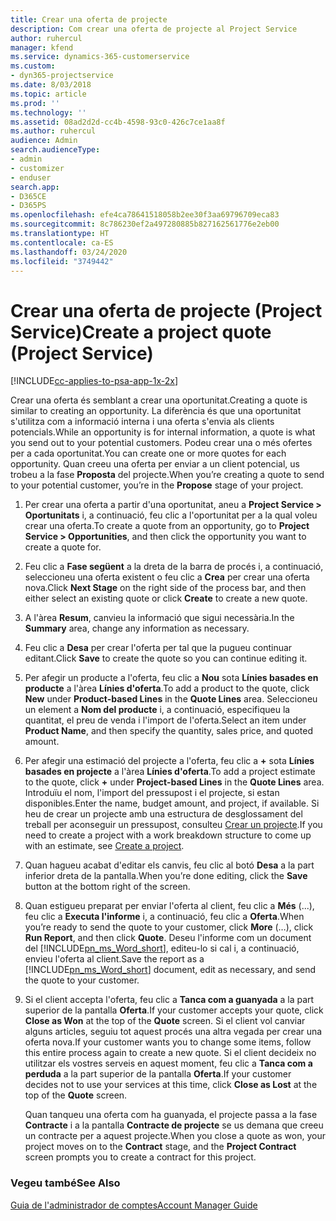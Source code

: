 ```yaml
---
title: Crear una oferta de projecte
description: Com crear una oferta de projecte al Project Service
author: ruhercul
manager: kfend
ms.service: dynamics-365-customerservice
ms.custom:
- dyn365-projectservice
ms.date: 8/03/2018
ms.topic: article
ms.prod: ''
ms.technology: ''
ms.assetid: 08ad2d2d-cc4b-4598-93c0-426c7ce1aa8f
ms.author: ruhercul
audience: Admin
search.audienceType:
- admin
- customizer
- enduser
search.app:
- D365CE
- D365PS
ms.openlocfilehash: efe4ca78641518058b2ee30f3aa69796709eca83
ms.sourcegitcommit: 8c786230ef2a497280885b827162561776e2eb00
ms.translationtype: HT
ms.contentlocale: ca-ES
ms.lasthandoff: 03/24/2020
ms.locfileid: "3749442"
---
```

# <a name="create-a-project-quote-project-service"></a><span data-ttu-id="e9313-103">Crear una oferta de projecte (Project Service)</span><span class="sxs-lookup"><span data-stu-id="e9313-103">Create a project quote (Project Service)</span></span>

[!INCLUDE[cc-applies-to-psa-app-1x-2x](../includes/cc-applies-to-psa-app-1x-2x.md)]

<span data-ttu-id="e9313-104">Crear una oferta és semblant a crear una oportunitat.</span><span class="sxs-lookup"><span data-stu-id="e9313-104">Creating a quote is similar to creating an opportunity.</span></span> <span data-ttu-id="e9313-105">La diferència és que una oportunitat s'utilitza com a informació interna i una oferta s'envia als clients potencials.</span><span class="sxs-lookup"><span data-stu-id="e9313-105">While an opportunity is for internal information, a quote is what you send out to your potential customers.</span></span> <span data-ttu-id="e9313-106">Podeu crear una o més ofertes per a cada oportunitat.</span><span class="sxs-lookup"><span data-stu-id="e9313-106">You can create one or more quotes for each opportunity.</span></span> <span data-ttu-id="e9313-107">Quan creeu una oferta per enviar a un client potencial, us trobeu a la fase **Proposta** del projecte.</span><span class="sxs-lookup"><span data-stu-id="e9313-107">When you’re creating a quote to send to your potential customer, you’re in the **Propose** stage of your project.</span></span>  
  
1. <span data-ttu-id="e9313-108">Per crear una oferta a partir d'una oportunitat, aneu a **Project Service > Oportunitats** i, a continuació, feu clic a l'oportunitat per a la qual voleu crear una oferta.</span><span class="sxs-lookup"><span data-stu-id="e9313-108">To create a quote from an opportunity, go to **Project Service > Opportunities**, and then click the opportunity you want to create a quote for.</span></span>  
  
2. <span data-ttu-id="e9313-109">Feu clic a **Fase següent** a la dreta de la barra de procés i, a continuació, seleccioneu una oferta existent o feu clic a **Crea** per crear una oferta nova.</span><span class="sxs-lookup"><span data-stu-id="e9313-109">Click **Next Stage** on the right side of the process bar, and then either select an existing quote or click **Create** to create a new quote.</span></span>  
  
3. <span data-ttu-id="e9313-110">A l'àrea **Resum**, canvieu la informació que sigui necessària.</span><span class="sxs-lookup"><span data-stu-id="e9313-110">In the **Summary** area, change any information as necessary.</span></span>  
  
4. <span data-ttu-id="e9313-111">Feu clic a **Desa** per crear l'oferta per tal que la pugueu continuar editant.</span><span class="sxs-lookup"><span data-stu-id="e9313-111">Click **Save** to create the quote so you can continue editing it.</span></span>  
  
5. <span data-ttu-id="e9313-112">Per afegir un producte a l'oferta, feu clic a **Nou** sota **Línies basades en producte** a l'àrea **Línies d'oferta**.</span><span class="sxs-lookup"><span data-stu-id="e9313-112">To add a product to the quote, click **New** under **Product-based Lines** in the **Quote Lines** area.</span></span> <span data-ttu-id="e9313-113">Seleccioneu un element a **Nom del producte** i, a continuació, especifiqueu la quantitat, el preu de venda i l'import de l'oferta.</span><span class="sxs-lookup"><span data-stu-id="e9313-113">Select an item under **Product Name**, and then specify the quantity, sales price, and quoted amount.</span></span>  
  
6. <span data-ttu-id="e9313-114">Per afegir una estimació del projecte a l'oferta, feu clic a **+** sota **Línies basades en projecte** a l'àrea **Línies d'oferta**.</span><span class="sxs-lookup"><span data-stu-id="e9313-114">To add a project estimate to the quote, click **+** under **Project-based Lines** in the **Quote Lines** area.</span></span> <span data-ttu-id="e9313-115">Introduïu el nom, l'import del pressupost i el projecte, si estan disponibles.</span><span class="sxs-lookup"><span data-stu-id="e9313-115">Enter the name, budget amount, and project, if available.</span></span> <span data-ttu-id="e9313-116">Si heu de crear un projecte amb una estructura de desglossament del treball per aconseguir un pressupost, consulteu [Crear un projecte](../project-service/create-project.md).</span><span class="sxs-lookup"><span data-stu-id="e9313-116">If you need to create a project with a work breakdown structure to come up with an estimate, see [Create a project](../project-service/create-project.md).</span></span>  
  
7. <span data-ttu-id="e9313-117">Quan hagueu acabat d'editar els canvis, feu clic al botó **Desa** a la part inferior dreta de la pantalla.</span><span class="sxs-lookup"><span data-stu-id="e9313-117">When you’re done editing, click the **Save** button at the bottom right of the screen.</span></span>  
  
8. <span data-ttu-id="e9313-118">Quan estigueu preparat per enviar l'oferta al client, feu clic a **Més** (...), feu clic a **Executa l'informe** i, a continuació, feu clic a **Oferta**.</span><span class="sxs-lookup"><span data-stu-id="e9313-118">When you’re ready to send the quote to your customer, click **More** (…), click **Run Report**, and then click **Quote**.</span></span> <span data-ttu-id="e9313-119">Deseu l'informe com un document del [!INCLUDE[pn_ms_Word_short](../includes/pn-ms-word-short.md)], editeu-lo si cal i, a continuació, envieu l'oferta al client.</span><span class="sxs-lookup"><span data-stu-id="e9313-119">Save the report as a [!INCLUDE[pn_ms_Word_short](../includes/pn-ms-word-short.md)] document, edit as necessary, and send the quote to your customer.</span></span>  
  
9. <span data-ttu-id="e9313-120">Si el client accepta l'oferta, feu clic a **Tanca com a guanyada** a la part superior de la pantalla **Oferta**.</span><span class="sxs-lookup"><span data-stu-id="e9313-120">If your customer accepts your quote, click **Close as Won** at the top of the **Quote** screen.</span></span> <span data-ttu-id="e9313-121">Si el client vol canviar alguns articles, seguiu tot aquest procés una altra vegada per crear una oferta nova.</span><span class="sxs-lookup"><span data-stu-id="e9313-121">If your customer wants you to change some items, follow this entire process again to create a new quote.</span></span> <span data-ttu-id="e9313-122">Si el client decideix no utilitzar els vostres serveis en aquest moment, feu clic a **Tanca com a perduda** a la part superior de la pantalla **Oferta**.</span><span class="sxs-lookup"><span data-stu-id="e9313-122">If your customer decides not to use your services at this time, click **Close as Lost** at the top of the **Quote** screen.</span></span>  
  
   <span data-ttu-id="e9313-123">Quan tanqueu una oferta com ha guanyada, el projecte passa a la fase **Contracte** i a la pantalla **Contracte de projecte** se us demana que creeu un contracte per a aquest projecte.</span><span class="sxs-lookup"><span data-stu-id="e9313-123">When you close a quote as won, your project moves on to the **Contract** stage, and the **Project Contract** screen prompts you to create a contract for this project.</span></span>  
  
### <a name="see-also"></a><span data-ttu-id="e9313-124">Vegeu també</span><span class="sxs-lookup"><span data-stu-id="e9313-124">See Also</span></span>  
 [<span data-ttu-id="e9313-125">Guia de l'administrador de comptes</span><span class="sxs-lookup"><span data-stu-id="e9313-125">Account Manager Guide</span></span>](../project-service/account-manager-guide.md)
